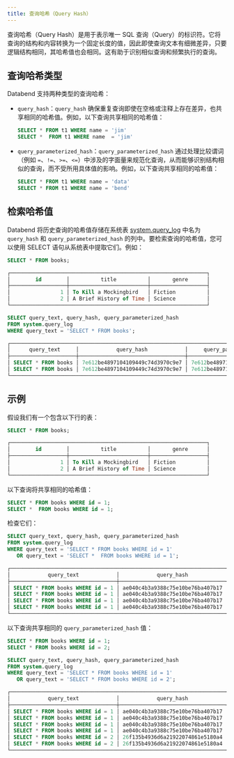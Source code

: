 ```yaml
---
title: 查询哈希（Query Hash）
---
```


查询哈希（Query Hash）是用于表示唯一 SQL 查询（Query）的标识符。它将查询的结构和内容转换为一个固定长度的值，因此即使查询文本有细微差异，只要逻辑结构相同，其哈希值也会相同。这有助于识别相似查询和频繁执行的查询。

## 查询哈希类型

Databend 支持两种类型的查询哈希：

- `query_hash`：`query_hash` 确保重复查询即使在空格或注释上存在差异，也共享相同的哈希值。例如，以下查询共享相同的哈希值：

    ```sql
    SELECT * FROM t1 WHERE name = 'jim'
    SELECT *  FROM t1 WHERE name  = 'jim'
    ```

- `query_parameterized_hash`：`query_parameterized_hash` 通过处理比较谓词（例如 `=`、`!=`、`>=`、`<=`）中涉及的字面量来规范化查询，从而能够识别结构相似的查询，而不受所用具体值的影响。例如，以下查询共享相同的哈希值：

    ```sql
    SELECT * FROM t1 WHERE name = 'data'
    SELECT * FROM t1 WHERE name = 'bend'
    ```

## 检索哈希值

Databend 将历史查询的哈希值存储在系统表 [system.query_log](/sql/sql-reference/system-tables/system-query-log) 中名为 `query_hash` 和 `query_parameterized_hash` 的列中。要检索查询的哈希值，您可以使用 SELECT 语句从系统表中提取它们。例如：

```sql
SELECT * FROM books;

┌───────────────────────────────────────────────────────────────┐
│        id        │          title          │       genre      │
├──────────────────┼─────────────────────────┼──────────────────┤
│                1 │ To Kill a Mockingbird   │ Fiction          │
│                2 │ A Brief History of Time │ Science          │
└───────────────────────────────────────────────────────────────┘

SELECT query_text, query_hash, query_parameterized_hash 
FROM system.query_log
WHERE query_text = 'SELECT * FROM books';

┌───────────────────────────────────────────────────────────────────────────────────────────┐
│      query_text     │            query_hash            │     query_parameterized_hash     │
├─────────────────────┼──────────────────────────────────┼──────────────────────────────────┤
│ SELECT * FROM books │ 7e612be4897104109449c74d3970c9e7 │ 7e612be4897104109449c74d3970c9e7 │
│ SELECT * FROM books │ 7e612be4897104109449c74d3970c9e7 │ 7e612be4897104109449c74d3970c9e7 │
└───────────────────────────────────────────────────────────────────────────────────────────┘
```

## 示例

假设我们有一个包含以下行的表：

```sql
SELECT * FROM books;

┌───────────────────────────────────────────────────────────────┐
│        id        │          title          │       genre      │
├──────────────────┼─────────────────────────┼──────────────────┤
│                1 │ To Kill a Mockingbird   │ Fiction          │
│                2 │ A Brief History of Time │ Science          │
└───────────────────────────────────────────────────────────────┘
```

以下查询将共享相同的哈希值：

```sql
SELECT * FROM books WHERE id = 1;
SELECT *  FROM books WHERE id = 1;
```

检查它们：

```sql
SELECT query_text, query_hash, query_parameterized_hash 
FROM system.query_log
WHERE query_text = 'SELECT * FROM books WHERE id = 1'
   OR query_text = 'SELECT *  FROM books WHERE id = 1';

┌────────────────────────────────────────────────────────────────────────────────────────────────────────┐
│            query_text            │            query_hash            │     query_parameterized_hash     │
├──────────────────────────────────┼──────────────────────────────────┼──────────────────────────────────┤
│ SELECT * FROM books WHERE id = 1 │ ae040c4b3a9388c75e10be76ba407b17 │ b68f516c17d3c15b2c070e4af528464c │
│ SELECT * FROM books WHERE id = 1 │ ae040c4b3a9388c75e10be76ba407b17 │ b68f516c17d3c15b2c070e4af528464c │
│ SELECT * FROM books WHERE id = 1 │ ae040c4b3a9388c75e10be76ba407b17 │ b68f516c17d3c15b2c070e4af528464c │
│ SELECT * FROM books WHERE id = 1 │ ae040c4b3a9388c75e10be76ba407b17 │ b68f516c17d3c15b2c070e4af528464c │
└────────────────────────────────────────────────────────────────────────────────────────────────────────┘
```

以下查询共享相同的 `query_parameterized_hash` 值：

```sql
SELECT * FROM books WHERE id = 1;
SELECT * FROM books WHERE id = 2;

SELECT query_text, query_hash, query_parameterized_hash 
FROM system.query_log
WHERE query_text = 'SELECT * FROM books WHERE id = 1'
   OR query_text = 'SELECT * FROM books WHERE id = 2';

┌────────────────────────────────────────────────────────────────────────────────────────────────────────┐
│            query_text            │            query_hash            │     query_parameterized_hash     │
├──────────────────────────────────┼──────────────────────────────────┼──────────────────────────────────┤
│ SELECT * FROM books WHERE id = 1 │ ae040c4b3a9388c75e10be76ba407b17 │ b68f516c17d3c15b2c070e4af528464c │
│ SELECT * FROM books WHERE id = 1 │ ae040c4b3a9388c75e10be76ba407b17 │ b68f516c17d3c15b2c070e4af528464c │
│ SELECT * FROM books WHERE id = 1 │ ae040c4b3a9388c75e10be76ba407b17 │ b68f516c17d3c15b2c070e4af528464c │
│ SELECT * FROM books WHERE id = 1 │ ae040c4b3a9388c75e10be76ba407b17 │ b68f516c17d3c15b2c070e4af528464c │
│ SELECT * FROM books WHERE id = 2 │ 26f135b4936d6a21922074861e5180a4 │ b68f516c17d3c15b2c070e4af528464c │
│ SELECT * FROM books WHERE id = 2 │ 26f135b4936d6a21922074861e5180a4 │ b68f516c17d3c15b2c070e4af528464c │
└────────────────────────────────────────────────────────────────────────────────────────────────────────┘
```